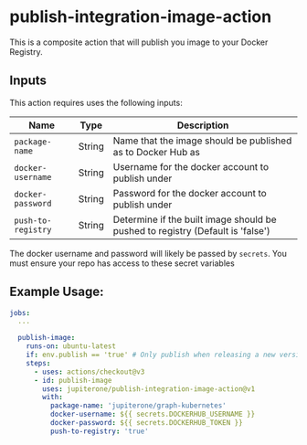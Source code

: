 # publish-integration-image-action

This is a composite action that will publish you image to your Docker Registry.

## Inputs

This action requires uses the following inputs:

| Name               | Type     | Description                                                                        |
|--------------------|----------|------------------------------------------------------------------------------------|
| `package-name`     | String   | Name that the image should be published as to Docker Hub as                        |
| `docker-username`  | String   | Username for the docker account to publish under                                   |
| `docker-password`  | String   | Password for the docker account to publish under                                   |
| `push-to-registry` | String   | Determine if the built image should be pushed to registry (Default is 'false')     |

The docker username and password will likely be passed by `secrets`. You must ensure your repo has access to these secret variables

## Example Usage:

```yaml
jobs:
  ...

  publish-image:
    runs-on: ubuntu-latest
    if: env.publish == 'true' # Only publish when releasing a new version to main
    steps:
      - uses: actions/checkout@v3
      - id: publish-image
        uses: jupiterone/publish-integration-image-action@v1
        with:
          package-name: 'jupiterone/graph-kubernetes'
          docker-username: ${{ secrets.DOCKERHUB_USERNAME }}
          docker-password: ${{ secrets.DOCKERHUB_TOKEN }}
          push-to-registry: 'true'
```

